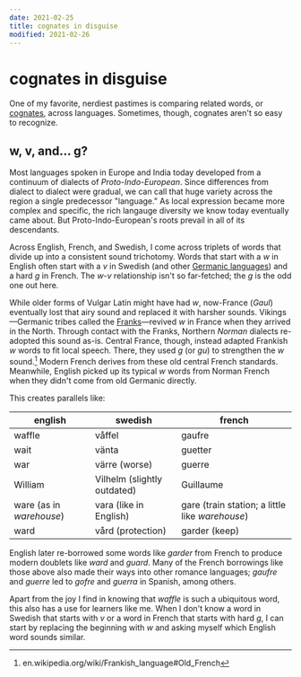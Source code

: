 ```yaml
---
date: 2021-02-25
title: cognates in disguise
modified: 2021-02-26
---
```


# cognates in disguise

One of my favorite, nerdiest pastimes is comparing related words, or [cognates](https://en.wikipedia.org/wiki/Cognate), across languages. Sometimes, though, cognates aren't so easy to recognize.

## w, v, and... g?

Most languages spoken in Europe and India today developed from a continuum of dialects of *Proto-Indo-European*. Since differences from dialect to dialect were gradual, we can call that huge variety across the region a single predecessor "language." As local expression became more complex and specific, the rich langauge diversity we know today eventually came about. But Proto-Indo-European's roots prevail in all of its descendants.

Across English, French, and Swedish, I come across triplets of words that divide up into a consistent sound trichotomy. Words that start with a *w* in English often start with a *v* in Swedish (and other [Germanic languages](https://en.wikipedia.org/wiki/Germanic_languages#Modern_status)) and a hard *g* in French. The *w*-*v* relationship isn't so far-fetched; the *g* is the odd one out here.

While older forms of Vulgar Latin might have had *w*, now-France (*Gaul*) eventually lost that airy sound and replaced it with harsher sounds. Vikings—Germanic tribes called the [Franks](https://en.wikipedia.org/wiki/Franks)—revived *w* in France when they arrived in the North. Through contact with the Franks, Northern *Norman* dialects re-adopted this sound as-is. Central France, though, instead adapted Frankish *w* words to fit local speech. There, they used *g* (or *gu*) to strengthen the *w* sound.[^1] Modern French derives from these old central French standards. Meanwhile, English picked up its typical *w* words from Norman French when they didn't come from old Germanic directly.

This creates parallels like:

| english                  | swedish                     | french                                          |
| ------------------------ | --------------------------- | ----------------------------------------------- |
| waffle                   | våffel                      | gaufre                                          |
| wait                     | vänta                       | guetter                                         |
| war                      | värre (worse)               | guerre                                          |
| William                  | Vilhelm (slightly outdated) | Guillaume                                       |
| ware (as in *warehouse*) | vara (like in English)      | gare (train station; a little like *warehouse*) |
| ward                     | vård (protection)           | garder (keep)                                   |

English later re-borrowed some words like *garder* from French to produce modern doublets like *ward* and *guard*. Many of the French borrowings like those above also made their ways into other romance languages; *gaufre* and *guerre* led to *gofre* and *guerra* in Spanish, among others.

Apart from the joy I find in knowing that *waffle* is such a ubiquitous word, this also has a use for learners like me. When I don't know a word in Swedish that starts with *v* or a word in French that starts with hard *g*, I can start by replacing the beginning with *w* and asking myself which English word sounds similar.

[^1]: en.wikipedia.org/wiki/Frankish_language#Old_French